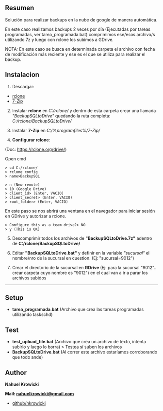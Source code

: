 ## Resumen

Solución para realizar backups en la nube de google de manera automática.

En este caso realizamos backups 2 veces por día (Ejecutadas por tareas programadas, ver tarea_programada.bat) comprimimos ese/esos archivo/s utilizando 7z y luego con rclone los subimos a GDrive.

NOTA: En este caso se busca en determinada carpeta el archivo con fecha de modificación más reciente y ese es el que se utiliza para realizar el backup.

## Instalacion

1. Descargar:
* [rclone](https://rclone.org/downloads/)
* [7-Zip](https://www.7-zip.org/download.html)

2. Instalar **rclone** en *C:/rclone/* y dentro de esta carpeta crear una llamada *"BackupSQLtoDrive"* quedando la ruta completa: *C:/rclone/BackupSQLtoDrive/*

3. Instalar **7-Zip** en *C:/%programfiles%/7-Zip/*

4. **Configurar rclone**:

(Doc: https://rclone.org/drive/)

Open cmd

	> cd C:/rclone/
	> rclone config
	> name>BackupSQL

	> n (New remote)
	> 10 (Google Drive)
	> client_id> (Enter, VACIO)
	> client_secret> (Enter, VACIO)
	> root_folder> (Enter, VACIO)

En este paso se nos abrirá una ventana en el navegador para iniciar sesión en GDrive y autorizar a rclone.

	> Configure this as a team drive?> NO
	> y (This is OK)

5. Descomprimir todos los archivos de **"BackupSQLtoDrive.7z"** adentro de **C:/rclone/BackupSQLtoDrive/**

6. Editar **"BackupSQLtoDrive.bat"** y definir en la variable *"sucursal"* el nombre/nro de la sucursal en cuestion. (Ej: "sucursal=9012")

7. Crear el directorio de la sucursal en **GDrive** (Ej: para la  sucursal "9012".. crear carpeta cuyo nombre es "9012") en el cual van a ir a parar los archivos subidos

---------------------------

## Setup
* **tarea_programada.bat** (Archivo que crea las tareas programadas utilizando taskschd)

## Test
* **test_upload_file.bat** (Archivo que crea un archivo de texto, intenta subirlo y luego lo borra) > Testea sí suben los archivos
* **BackupSQLtoDrive.bat** (Al correr este archivo estaríamos corroborando que todo ande)

## Author

**Nahuel Krowicki**

**Mail: nahuelkrowicki@gmail.com**

* [github/nkrowicki](https://github.com/nkrowicki)
